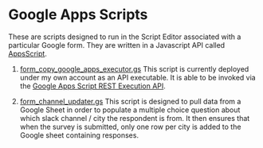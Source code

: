 # Google Apps Scripts

These are scripts designed to run in the Script Editor associated with a particular Google form. They are written in a Javascript API called  [AppsScript](https://developers.google.com/apps-script/).

  1. [form_copy_google_apps_executor.gs](https://github.com/BrandNewCongress/slack-teams/blob/master/google_apps_scripts/form_copy_google_apps_executor.gs) This script is currently deployed under my own account as an API executable. It is able to be invoked via the [Google Apps Script REST Execution API](https://developers.google.com/apps-script/guides/rest/).

  2. [form_channel_updater.gs](https://github.com/BrandNewCongress/slack-teams/blob/master/google_apps_scripts/form_channel_updater.gs)
  This script is designed to pull data from a Google Sheet in order to populate a multiple choice question about which slack channel / city the respondent is from. It then ensures that when the survey is submitted, only one row per city is added to the Google sheet containing responses.

